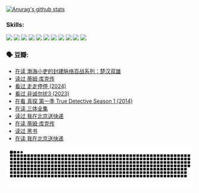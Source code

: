 
[![Anurag's github stats](https://github-readme-stats.vercel.app/api?username=w940853815)](https://github.com/anuraghazra/github-readme-stats)

### Skills:

<code><img height="32" src="https://cdn.jsdelivr.net/npm/simple-icons@v5/icons/python.svg"></code>
<code><img height="32" src="https://cdn.jsdelivr.net/npm/simple-icons@v5/icons/javascript.svg"></code>
<code><img height="32" src="https://cdn.jsdelivr.net/npm/simple-icons@v5/icons/django.svg"></code>
<code><img height="32" src="https://cdn.jsdelivr.net/npm/simple-icons@v5/icons/flask.svg"></code>
<code><img height="32" src="https://cdn.jsdelivr.net/npm/simple-icons@v5/icons/vuetify.svg"></code>
<code><img height="32" src="https://cdn.jsdelivr.net/npm/simple-icons@v5/icons/git.svg"></code>
<code><img height="32" src="https://cdn.jsdelivr.net/npm/simple-icons@v5/icons/docker.svg"></code>
<code><img height="32" src="https://cdn.jsdelivr.net/npm/simple-icons@v5/icons/postgresql.svg"></code>
<code><img height="32" src="https://cdn.jsdelivr.net/npm/simple-icons@v5/icons/elasticsearch.svg"></code>
<code><img height="32" src="https://cdn.jsdelivr.net/npm/simple-icons@v5/icons/macos.svg"></code>
<code><img height="32" src="https://cdn.jsdelivr.net/npm/simple-icons@v5/icons/linux.svg"></code>

### 🗣 豆瓣:

<!-- DOUBAN-ACTIVITIES:START -->
- [在读 渤海小吏的封建脉络百战系列：楚汉双雄](https://www.douban.com/people/136069238/status/4700950146/?_i=25372889)
- [读过 蒂姆·库克传](https://www.douban.com/people/136069238/status/4700949869/?_i=25372889)
- [看过 走走停停‎ (2024)](https://www.douban.com/people/136069238/status/4684430230/?_i=25372889)
- [看过 非诚勿扰3‎ (2023)](https://www.douban.com/people/136069238/status/4676324100/?_i=25372889)
- [在看 真探 第一季 True Detective Season 1‎ (2014)](https://www.douban.com/people/136069238/status/4673382852/?_i=25372889)
- [在读 三体全集](https://www.douban.com/people/136069238/status/4672842521/?_i=25372889)
- [读过 我在北京送快递](https://www.douban.com/people/136069238/status/4672842036/?_i=25372889)
- [在读 蒂姆·库克传](https://www.douban.com/people/136069238/status/4663517053/?_i=25372889)
- [读过 黑书](https://www.douban.com/people/136069238/status/4663516022/?_i=25372889)
- [在读 我在北京送快递](https://www.douban.com/people/136069238/status/4658098365/?_i=25372889)
<!-- DOUBAN-ACTIVITIES:END -->


![Snake animation](https://raw.githubusercontent.com/w940853815/w940853815/output/github-contribution-grid-snake.svg)

<!--
**w940853815/w940853815** is a ✨ _special_ ✨ repository because its `README.md` (this file) appears on your GitHub profile.

Here are some ideas to get you started:

- 🔭 I’m currently working on ...
- 🌱 I’m currently learning ...
- 👯 I’m looking to collaborate on ...
- 🤔 I’m looking for help with ...
- 💬 Ask me about ...
- 📫 How to reach me: ...
- 😄 Pronouns: ...
- ⚡ Fun fact: ...
-->
